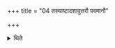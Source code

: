 +++
title = "04 तस्याष्टादशावुत्तरौ पवमानौ"

+++

<details><summary>थिते</summary>

तस्याष्टादशावुत्तरौ पवमानौ ४
</details>
